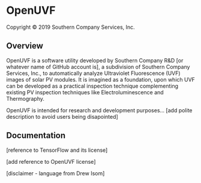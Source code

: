 # OpenUVF
 Copyright © 2019 Southern Company Services, Inc.

## Overview

OpenUVF is a software utility developed by Southern Company R&D [or whatever name of GitHub account is], a subdivision of Southern Company Services, Inc., to automatically analyze Ultraviolet Fluorescence (UVF) images of solar PV modules. It is imagined as a foundation, upon which UVF can be developed as a practical inspection technique complementing existing PV inspection techniques like Electroluminescence and Thermography.

OpenUVF is intended for research and development purposes... [add polite description to avoid users being disapointed]
## Documentation

[reference to TensorFlow and its license]

[add reference to OpenUVF license]

[disclaimer - language from Drew Isom]
